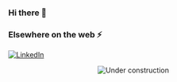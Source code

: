 ### Hi there 👋

### Elsewhere on the web ⚡

[![LinkedIn](https://user-images.githubusercontent.com/282759/84680162-4161a300-af00-11ea-912c-8f32e5cc1676.png)](https://linkedin.com/in/adrian-camilo-pc)



<div align="center">

![Under construction](https://user-images.githubusercontent.com/282759/84681715-8c7cb580-af02-11ea-85a4-05d069c72121.gif)

</div>
<!--
**AdrianCPC/AdrianCPC** is a ✨ _special_ ✨ repository because its `README.md` (this file) appears on your GitHub profile.

Here are some ideas to get you started:

- 🔭 I’m currently working on ...
- 🌱 I’m currently learning ...
- 👯 I’m looking to collaborate on ...
- 🤔 I’m looking for help with ...
- 💬 Ask me about ...
- 📫 How to reach me: ...
- 😄 Pronouns: ...
- ⚡ Fun fact: ...
-->
